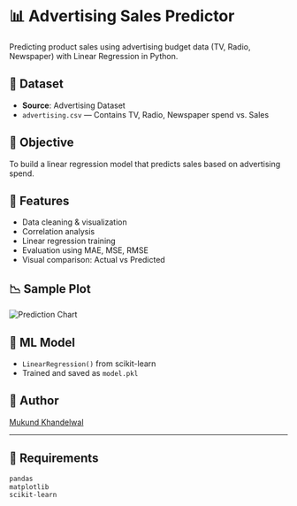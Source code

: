 # 📊 Advertising Sales Predictor

Predicting product sales using advertising budget data (TV, Radio, Newspaper) with Linear Regression in Python.

## 📁 Dataset
- **Source**: Advertising Dataset
- `advertising.csv` — Contains TV, Radio, Newspaper spend vs. Sales

## 📌 Objective
To build a linear regression model that predicts sales based on advertising spend.

## 🚀 Features
- Data cleaning & visualization
- Correlation analysis
- Linear regression training
- Evaluation using MAE, MSE, RMSE
- Visual comparison: Actual vs Predicted

## 📉 Sample Plot

![Prediction Chart](images/actual_vs_predicted.png)

## 🧠 ML Model
- `LinearRegression()` from scikit-learn
- Trained and saved as `model.pkl`

## 📎 Author
[Mukund Khandelwal](https://www.linkedin.com/in/mukundkhandelwal463)

---

## 🧰 Requirements

```bash
pandas
matplotlib
scikit-learn
